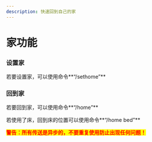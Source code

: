 ```yaml
---
description: 快速回到自己的家
---
```


# 家功能

### 设置家

若要设置家，可以使用命令**“/sethome”**

### 回到家

若要回到家，可以使用命令**“/home”**

若使用了床，回到床的位置可以使用命令**“/home bed”**

<mark style="color:red;">**警告：所有传送是异步的，不要重复使用防止出现任何问题！**</mark>
